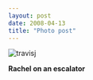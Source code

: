 ```yaml
---
layout: post
date: 2008-04-13
title: "Photo post"
---
```

![travisj](/images/0fd9aa6aa51309694763314a46f22b74ad0e83505e6b5079d36ca2beb1960872.jpg)

<b>Rachel on an escalator</b>